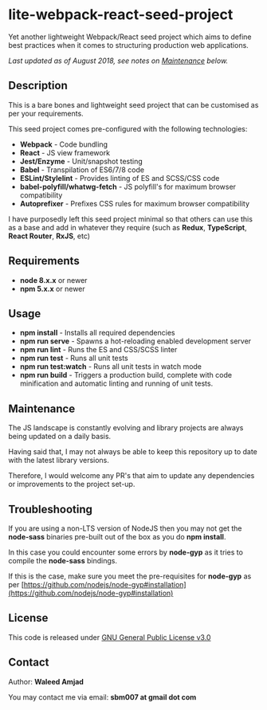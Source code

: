 # lite-webpack-react-seed-project
Yet another lightweight Webpack/React seed project which aims to define best practices when it comes to structuring production web applications.

*Last updated as of August 2018, see notes on [Maintenance](#maintenance) below.*

## Description

This is a bare bones and lightweight seed project that can be customised as per your requirements.

This seed project comes pre-configured with the following technologies:

* **Webpack** - Code bundling
* **React** - JS view framework
* **Jest/Enzyme** - Unit/snapshot testing
* **Babel** - Transpilation of ES6/7/8 code
* **ESLint/Stylelint** - Provides linting of ES and SCSS/CSS code
* **babel-polyfill/whatwg-fetch** - JS polyfill's for maximum browser compatibility
* **Autoprefixer** - Prefixes CSS rules for maximum browser compatibility

I have purposedly left this seed project minimal so that others can use this as a base and add in whatever they require (such as **Redux**, **TypeScript**, **React Router**, **RxJS**, etc)

## Requirements

 * **node 8.x.x** or newer
 * **npm 5.x.x** or newer

## Usage

* **npm install** - Installs all required dependencies
* **npm run serve** - Spawns a hot-reloading enabled development server
* **npm run lint** - Runs the ES and CSS/SCSS linter
* **npm run test** - Runs all unit tests
* **npm run test:watch** - Runs all unit tests in watch mode
* **npm run build** - Triggers a production build, complete with code minification and automatic linting and running of unit tests.

## Maintenance

The JS landscape is constantly evolving and library projects are always being updated on a daily basis. 

Having said that, I may not always be able to keep this repository up to date with the latest library versions.

Therefore, I would welcome any PR's that aim to update any dependencies or improvements to the project set-up.

## Troubleshooting

If you are using a non-LTS version of NodeJS then you may not get the **node-sass** binaries pre-built out of the box as you do **npm install**. 

In this case you could encounter some errors by **node-gyp** as it tries to compile the **node-sass** bindings.

If this is the case, make sure you meet the pre-requisites for **node-gyp** as per [https://github.com/nodejs/node-gyp#installation](https://github.com/nodejs/node-gyp#installation)

## License

This code is released under [GNU General Public License v3.0](https://choosealicense.com/licenses/gpl-3.0/)

## Contact

Author: **Waleed Amjad**

You may contact me via email: **sbm007 at gmail dot com**
